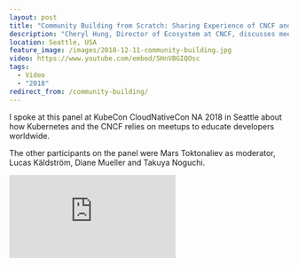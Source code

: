 ```yaml
---
layout: post
title: "Community Building from Scratch: Sharing Experience of CNCF and K8s Meetups - KubeCon + CloudNativeCon NA"
description: "Cheryl Hung, Director of Ecosystem at CNCF, discusses meetups with Nokia, Luxas Labs and Red Hat at KubeCon CloudNativeCon."
location: Seattle, USA
feature_image: /images/2018-12-11-community-building.jpg
video: https://www.youtube.com/embed/SHnVBGIQOsc
tags:
  - Video
  - "2018"
redirect_from: /community-building/
---
```


I spoke at this panel at KubeCon CloudNativeCon NA 2018 in Seattle about how
Kubernetes and the CNCF relies on meetups to educate developers worldwide.

The other participants on the panel were Mars Toktonaliev as moderator, Lucas
Käldström, Diane Mueller and Takuya Noguchi.

<div class="video-wrapper">
    <iframe src="https://www.youtube.com/embed/SHnVBGIQOsc" frameborder="0" allowfullscreen></iframe>
</div>
